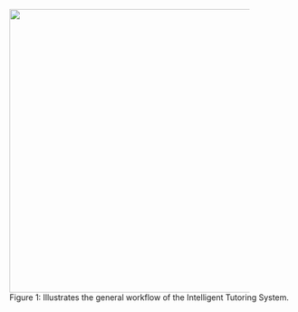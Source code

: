 <figure id="fig:its-workflow">
  <img src="../icons/its-workflow.png" width="1000", height="500">
  <figcaption style="width:2000px;">Figure 1: Illustrates the general workflow of the Intelligent Tutoring System.</figcaption>
</figure>
